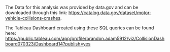 The Data for this analysis was provided by data.gov and can be downloaded through this link: https://catalog.data.gov/dataset/motor-vehicle-collisions-crashes.

The Tableau Dashboard created using these SQL queries can be found here: https://public.tableau.com/app/profile/brandon.adam5912/viz/CollisionDashboard070323/Dashboard14?publish=yes
